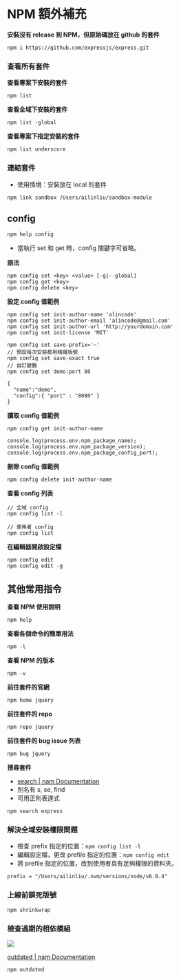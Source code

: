 # NPM 額外補充

**安裝沒有 release 到 NPM，但原始碼放在 github 的套件**

```
npm i https://github.com/expressjs/express.git
```

### 查看所有套件

**查看專案下安裝的套件**

```
npm list
```

**查看全域下安裝的套件**

```
npm list -global
```

**查看專案下指定安裝的套件**

```
npm list underscore
```

### 連結套件

- 使用情境：安裝放在 local 的套件

```
npm link sandbox /Users/ailinliu/sandbox-module
```

## config

```
npm help config
```

- 當執行 set 和 get 時，config 關鍵字可省略。

**語法**

```
npm config set <key> <value> [-g|--global]
npm config get <key>
npm config delete <key>
```

**設定 config 值範例**

```
npm config set init-author-name 'alincode'
npm config set init-author-email 'alincode@gmail.com'
npm config set init-author-url 'http://yourdomain.com'
npm config set init-license 'MIT'

npm config set save-prefix='~'
// 預設每次安裝都用精確版號
npm config set save-exact true
// 自訂變數
npm config set demo:port 80
```

```
{
  "name":"demo",
  "config":{ "port" : "8080" }
}
```

**讀取 config 值範例**

```
npm config get init-author-name
```

```
console.log(process.env.npm_package_name);
console.log(process.env.npm_package_version);
console.log(process.env.npm_package_config_port);
```

**刪除 config 值範例**

```
npm config delete init-author-name
```

**查看 config 列表**

```
// 全域 config
npm config list -l

// 使用者 config
npm config list
```

**在編輯器開啟設定檔**

```
npm config edit
npm config edit -g
```

## 其他常用指令

**查看 NPM 使用說明**

```
npm help
```

**查看各個命令的簡單用法**

```
npm -l
```

**查看 NPM 的版本**

```
npm -v
```

**前往套件的官網**

```
npm home jquery
```

**前往套件的 repo**

```
npm repo jquery
```

**前往套件的 bug issue 列表**

```
npm bug jquery
```

**搜尋套件**

- [search | nam Documentation](https://docs.npmjs.com/cli/search)
- 別名有 s, se, find
- 可用正則表達式

```
npm search express
```

### 解決全域安裝權限問題

- 檢查 prefix 指定的位置：`npm config list -l`
- 編輯設定檔，更改 prefile 指定的位置：`npm config edit`
- 將 prefile 指定的位置，改到使用者具有足夠權限的資料夾。

```
prefix = "/Users/ailinliu/.nvm/versions/node/v6.9.4"
```

### 上線前鎖死版號

```
npm shrinkwrap
```

### 檢查過期的相依模組

![](assets/outdate.png)

[outdated | nam Documentation](https://docs.npmjs.com/cli/outdated)

```
npm outdated
```
